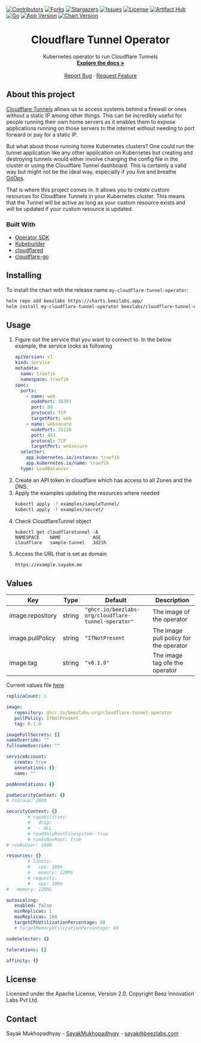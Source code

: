 [![Contributors][contributors-shield]][contributors-url]
[![Forks][forks-shield]][forks-url]
[![Stargazers][stars-shield]][stars-url]
[![Issues][issues-shield]][issues-url]
[![License][license-shield]][license-url]
[![Artifact Hub][artifact-hub-shield]][artifact-hub-url]
[![Go][go-shield]][go-url]
[![App Version][app-version-shield]][app-version-url]
[![Chart Version][chart-version-shield]][chart-version-url]
<br />

<h1 align="center">Cloudflare Tunnel Operator</h1>

<p align="center">
  Kubernetes operator to run Cloudflare Tunnels
  <br />
  <a href="https://github.com/beezlabs-org/cloudflare-tunnel-operator"><strong>Explore the docs »</strong></a>
  <br />
  <br />
  <a href="https://github.com/beezlabs-org/cloudflare-tunnel-operator/issues">Report Bug</a>
  ·
  <a href="https://github.com/beezlabs-org/cloudflare-tunnel-operator/issues">Request Feature</a>
</p>

## About this project

[Cloudflare Tunnels](https://www.cloudflare.com/en-gb/products/tunnel/) allows us to access systems behind a firewall
or ones without a static IP among other things. This can be incredibly useful for people running their own home servers
as it enables them to expose applications running on those servers to the internet without needing to port forward
or pay for a static IP.

But what about those running home Kubernetes clusters? One could run the tunnel application like any other application
on Kubernetes but creating and destroying tunnels would either involve changing the config file in the cluster or
using the Cloudflare Tunnel dashboard. This is certainly a valid way but might not be the ideal way, especially if you
live and breathe [GitOps](https://www.weave.works/technologies/gitops/).

That is where this project comes in. It allows you to create custom resources for Cloudflare Tunnels in your Kubernetes
cluster. This means that the Tunnel will be active as long as your custom resource exists and will be updated if your
custom resource is updated.

### Built With

- [Operator SDK](https://sdk.operatorframework.io/)
- [Kubebuilder](https://book.kubebuilder.io/)
- [cloudflared](https://github.com/cloudflare/cloudflared/)
- [cloudflare-go](https://github.com/cloudflare/cloudflare-go/)

## Installing

To install the chart with the release name `my-cloudflare-tunnel-operator`:

```sh
helm repo add beezlabs https://charts.beezlabs.app/
helm install my-cloudflare-tunnel-operator beezlabs/cloudflare-tunnel-operator --version 0.1.0
```

## Usage
1. Figure out the service that you want to connect to. In the below example, the service looks as following
    ```yaml
    apiVersion: v1
    kind: Service
    metadata:
      name: traefik
      namespace: traefik
    spec:
      ports:
        - name: web
          nodePort: 30391
          port: 80
          protocol: TCP
          targetPort: web
        - name: websecure
          nodePort: 31118
          port: 443
          protocol: TCP
          targetPort: websecure
      selector:
        app.kubernetes.io/instance: traefik
        app.kubernetes.io/name: traefik
      type: LoadBalancer
    ```
2. Create an API token in cloudflare which has access to all Zones and the DNS.
3. Apply the examples updating the resources where needed
   ```sh
   kubectl apply -f examples/sampleTunnel/
   kubectl apply -f examples/secret/
   ```
4. Check CloudflareTunnel object
   ```console
   kubectl get cloudflaretunnel -A
   NAMESPACE    NAME            AGE
   cloudflare   sample-tunnel   3d21h
   ```
5. Access the URL that is set as domain
   ```bash
   https://example.sayakm.me
   ```

## Values

| Key                       | Type   | Default                                             | Description                            |
|---------------------------|--------|-----------------------------------------------------|----------------------------------------|
| image.repository          | string | `"ghcr.io/beezlabs-org/cloudflare-tunnel-operator"` | The image of the operator              |
| image.pullPolicy          | string | `"IfNotPresent`                                     | The image pull policy for the operator |
| image.tag                 | string | `"v0.1.0"`                                          | The image tag ofe the operator         |

Current values file [here](https://github.com/beezlabs-org/cloudflare-tunnel-operator/blob/main/charts/values.yaml)

```yaml
replicaCount: 1

image:
   repository: ghcr.io/beezlabs-org/cloudflare-tunnel-operator
   pullPolicy: IfNotPresent
   tag: 0.1.0

imagePullSecrets: []
nameOverride: ""
fullnameOverride: ""

serviceAccount:
   create: true
   annotations: {}
   name: ""

podAnnotations: {}

podSecurityContext: {}
# fsGroup: 2000

securityContext: {}
        # capabilities:
        #   drop:
        #   - ALL
        # readOnlyRootFilesystem: true
        # runAsNonRoot: true
# runAsUser: 1000

resources: {}
        # limits:
        #   cpu: 100m
        #   memory: 128Mi
        # requests:
        #   cpu: 100m
#   memory: 128Mi

autoscaling:
   enabled: false
   minReplicas: 1
   maxReplicas: 100
   targetCPUUtilizationPercentage: 80
   # targetMemoryUtilizationPercentage: 80

nodeSelector: {}

tolerations: []

affinity: {}
```

## License

Licensed under the Apache License, Version 2.0. Copyright Beez Innovation Labs Pvt Ltd.

## Contact

Sayak Mukhopadhyay - [SayakMukhopadhyay](https://github.com/SayakMukhopadhyay) - sayak@beezlabs.com


<!-- MARKDOWN LINKS & IMAGES -->
<!-- https://www.markdownguide.org/basic-syntax/#reference-style-links -->

[contributors-shield]: https://shields.beezlabs.app/github/contributors/beezlabs-org/cloudflare-tunnel-operator?style=for-the-badge
[contributors-url]: https://github.com/beezlabs-org/cloudflare-tunnel-operator
[forks-shield]: https://shields.beezlabs.app/github/forks/beezlabs-org/cloudflare-tunnel-operator?style=for-the-badge
[forks-url]: https://github.com/beezlabs-org/cloudflare-tunnel-operator/network/members
[stars-shield]: https://shields.beezlabs.app/github/stars/beezlabs-org/cloudflare-tunnel-operator?style=for-the-badge
[stars-url]: https://github.com/beezlabs-org/cloudflare-tunnel-operator/stargazers
[issues-shield]: https://shields.beezlabs.app/github/issues/beezlabs-org/cloudflare-tunnel-operator?style=for-the-badge
[issues-url]: https://github.com/beezlabs-org/cloudflare-tunnel-operator/issues
[license-shield]: https://shields.beezlabs.app/github/license/beezlabs-org/cloudflare-tunnel-operator?style=for-the-badge
[license-url]: https://github.com/beezlabs-org/cloudflare-tunnel-operator/blob/master/LICENSE
[artifact-hub-shield]: https://shields.beezlabs.app/static/v1?label=Artifact%20Hub&message=beezlabs&color=417598&logo=artifacthub&style=for-the-badge
[artifact-hub-url]: https://artifacthub.io/packages/helm/beezlabs/cloudflare-tunnel-operator
[go-shield]: https://shields.beezlabs.app/static/v1?label=Go&message=v1.17&color=007ec6&style=for-the-badge
[go-url]: https://go.dev/
[app-version-shield]: https://shields.beezlabs.app/static/v1?label=App%20Version&message=v0.2.0&color=007ec6&style=for-the-badge
[app-version-url]: https://github.com/beezlabs-org/cloudflare-tunnel-operator/releases/latest
[chart-version-shield]: https://shields.beezlabs.app/static/v1?label=Chart%20Version&message=0.2.0&color=007ec6&style=for-the-badge
[chart-version-url]: https://github.com/beezlabs-org/cloudflare-tunnel-operator/releases/latest
